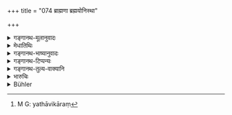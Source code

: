 +++
title = "074 ब्राह्मणा ब्रह्मयोनिस्था"

+++

<details><summary>गङ्गानथ-मूलानुवादः</summary>

Brāhmaṇas of pure Brāhmaṇa-birth, intent upon their duties, should duly perform the six acts in due order.—(74)
</details>

<details><summary>मेधातिथिः</summary>

आपद्धर्माणाम् उपोद्घातः । **योनिः** कारणम् । **ब्राह्मणा ब्रह्मयोनिस्थास्** ते **षट्कर्माण्य्** **उपजीवेयुर्** अनुतिष्ठेयुः । अनेकार्था धतवः । **यथाक्रमं** यथाधिकारम्[^१५८] । यस्मिन् कर्मणि यो ऽधिकारी । कानिचिद् विध्यर्थानि कानिचिद् दृष्टार्थानि ॥ १०.७४ ॥


[^१५८]:
     M G: yathāvikāraṃ
</details>

<details><summary>गङ्गानथ-भाष्यानुवादः</summary>

This is meant to serve as an introduction to the subject of ‘Duties in abnormal times.’

‘*Yoni*’ is *source*, *birth*.

*Brāhmaṇas of pure Brāhmaṇa-birth should perform the six acts*:—the root
‘*upa-jīva*’ denoting *performance* here.

‘*In due order*’—in accordance with their rights and capacities; *i.e*., each one doing the act to which he is entitled.

Some of the acts serve spiritual purposes, while others fulfill only material purposes.—(74)
</details>

<details><summary>गङ्गानथ-टिप्पन्यः</summary>

‘*Brahmayonisthāḥ*.’—‘Intent upon the source of the Veda’(Medhātithi),—‘Intent upon the means of union with Brahman’ (Kullūka);—‘of pure Brahmanical race’ (Nārāyaṇa and Rāghavānanda);—‘who abide by what springs from the Veda, *i.e*. the sacred law,—or who are the abode of the Veda’ (Nandana).
</details>

<details><summary>गङ्गानथ-तुल्य-वाक्यानि</summary>

**(verses 10.74-76)  
**

*Vaśiṣṭha* (2.13-14).—‘The lawful occupations of the Brāhmaṇa are six:
studying the Veda, teaching, sacrificing for himself, sacrificing for others, giving gifts and accepting gifts.’

*Gautama* (10.1-3).—‘The lawful occupations common to all twice-born men
are—studying the Veda, offering sacrifices for themselves and giving gifts.—Teaching, offering sacrifices for others and accepting gifts are the additional occupations for the Brāhmaṇa.—But the former three are obligatory.’

*Baudhāyana* (1.18.2).—‘Brahman forsooth, placed Its majesty in the
Brāhmaṇas, together with the duties and privileges of studying, teaching, sacrificing for themselves, sacrificing for others, giving gifts and accepting gifts,—for the protection of the Vedas.’

*Āpastamba* (2.10.4-5).—‘The lawful occupations of the Brāhmaṇa
are—studying, teaching, sacrificing for himself, sacrificing for others, giving gifts, receiving gifts, inheriting and gleaning corn in the fields; and he may live by taking other things that belong to nobody.’

*Viṣṇu* (2.5, 9, 11).—‘For a Brāhmaṇa, to teach the Veda,—to sacrifice
and to study the Veda,—for a Brāhmaṇa, to sacrifice for others and to receive gifts.’

*Yājñavalkya* (1.118).—‘Sacrificing, studying and giving gifts are
common to the Brāhmaṇa, the Kṣatriya and the Vaiśya; for the Brāhmaṇa there are in addition to these, accepting gifts, sacrificing for others and teaching.’

*Śukranīti* (4.3.31-32).—‘Sacrificing, studying, giving gifts,—these are
the functions of the twice-born;—the additional special functions of the Brāhmaṇa are—receiving gifts, teaching and sacrificing for others.’

*Kāmandaka* (2.18-19).—‘The celebration of sacrifices, the study of the
Vedas, and the giving away of wealth to others, according to the rules of the Śāstras,—these are considered to be the common customary observances of the three castes, Brāhmaṇa, Kṣatriya and Vaiśya.—The holy acts of teaching, of conducting sacrifices for others, and of accepting gifts from the pious—these have been enumerated by the sages to be the means of livelihood for those belonging to the highest caste.’

*Arthaśāstra* (p. 29).—‘The special duty of the Brāhmaṇa is to study, to
teach, to sacrifice for himself, to sacrifice for others, to give gifts and to receive gifts.’
</details>

<details><summary>भारुचिः</summary>

**ब्राह्मयोनिस्था** इत्य् एतत् स्वयम् एव विवृणोति- ये स्वकर्मस्व् अवस्थिताह् न वर्णान्तरकर्मसु, **ते सम्यग् उपजीवेयुः षट् कर्माणि** । तथा च वक्ष्यति "वैश्यवृत्तिम् अनातिष्ठन्" इत्य् एवमादि । **यथाक्रमम्** इति शास्त्रविहितेन क्रमेणानुपरिपाट्या आचारोपक्रमः । तेन तथा चैतिहासिकान् प्रवरान् श्रुतिक्रमाद् अधीत इत्य् एवमादिकर्ममात्रानुष्ठाने चोपजीवनशब्दो विज्ञेयः, आजीवनकर्मसंबन्धेन वा । तानि पुनः॥ १०.७४ ॥
</details>

<details><summary>Bühler</summary>

074	Brahmanas who are intent on the means (of gaining union with) Brahman and firm in (discharging) their duties, shall live by duly performing the following six acts, (which are enumerated) in their (proper) order.
</details>
